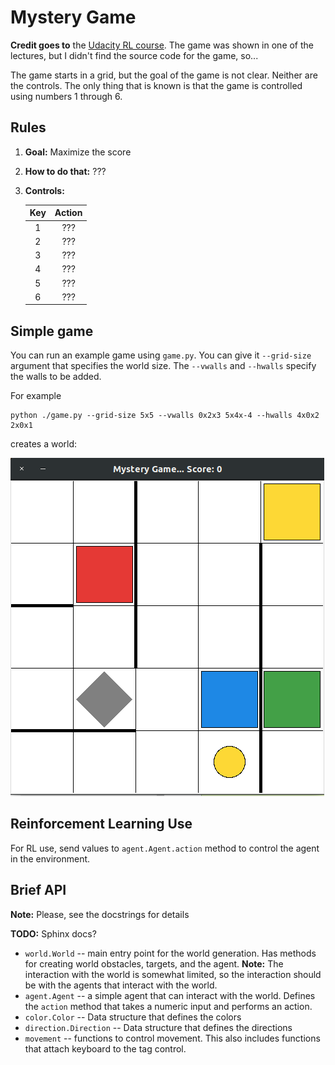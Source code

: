 # Mystery Game

**Credit goes to** the [Udacity RL course](https://classroom.udacity.com/courses/ud600).
The game was shown in one of the lectures, but I didn't find the source code for the game, so...

The game starts in a grid, but the goal of the game is not clear.
Neither are the controls.
The only thing that is known is that the game is controlled using numbers 1 through 6.

## Rules

1. **Goal:** Maximize the score
2. **How to do that:** ???
3. **Controls:**

   | Key | Action |
   |:---:|:------:|
   | 1   | ???    |
   | 2   | ???    |
   | 3   | ???    |
   | 4   | ???    |
   | 5   | ???    |
   | 6   | ???    |

## Simple game

You can run an example game using `game.py`.
You can give it `--grid-size` argument that specifies the world size.
The `--vwalls` and `--hwalls` specify the walls to be added.

For example

```
python ./game.py --grid-size 5x5 --vwalls 0x2x3 5x4x-4 --hwalls 4x0x2 2x0x1
```

creates a world:

![5x5 world with walls](imgs/game_5x5_walls.png)

## Reinforcement Learning Use

For RL use, send values to `agent.Agent.action` method to control the agent in the environment.

## Brief API

**Note:** Please, see the docstrings for details

**TODO:** Sphinx docs?

- `world.World` -- main entry point for the world generation.
  Has methods for creating world obstacles, targets, and the agent.
  **Note:** The interaction with the world is somewhat limited, so the interaction should be with the agents that interact with the world.
- `agent.Agent` -- a simple agent that can interact with the world.
  Defines the `action` method that takes a numeric input and performs an action.
- `color.Color` -- Data structure that defines the colors
- `direction.Direction` -- Data structure that defines the directions
- `movement` -- functions to control movement.
  This also includes functions that attach keyboard to the tag control.
